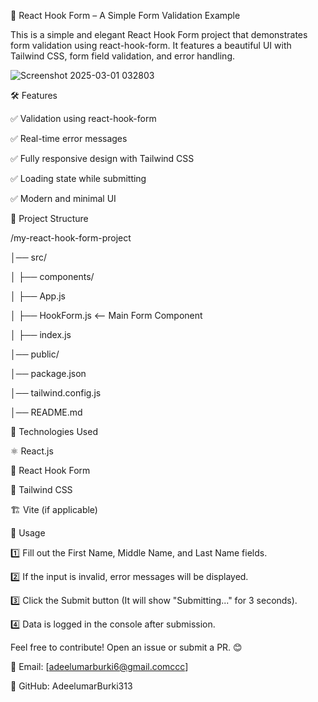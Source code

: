 📌 React Hook Form – A Simple Form Validation Example

This is a simple and elegant React Hook Form project that demonstrates form validation using react-hook-form. It features a beautiful UI with Tailwind CSS, form field validation, and error handling.

![Screenshot 2025-03-01 032803](https://github.com/user-attachments/assets/c98f4497-3c2f-4ef7-8da6-c62b5187fd9d)

🛠️ Features

✅ Validation using react-hook-form

✅ Real-time error messages

✅ Fully responsive design with Tailwind CSS

✅ Loading state while submitting

✅ Modern and minimal UI

📂 Project Structure

/my-react-hook-form-project

│── src/

│   ├── components/

│   ├── App.js

│   ├── HookForm.js   <-- Main Form Component

│   ├── index.js

│── public/

│── package.json

│── tailwind.config.js

│── README.md



🔧 Technologies Used

⚛️ React.js

🎣 React Hook Form

🎨 Tailwind CSS

🏗 Vite (if applicable)

📌 Usage

1️⃣ Fill out the First Name, Middle Name, and Last Name fields.

2️⃣ If the input is invalid, error messages will be displayed.

3️⃣ Click the Submit button (It will show "Submitting..." for 3 seconds).

4️⃣ Data is logged in the console after submission.


Feel free to contribute! Open an issue or submit a PR. 😊


📧 Email: [adeelumarburki6@gmail.comccc]

🔗 GitHub: AdeelumarBurki313

